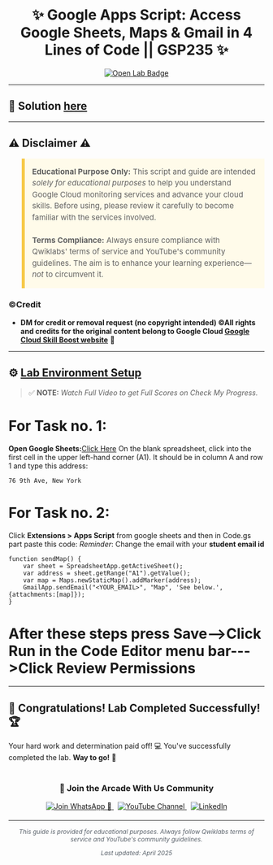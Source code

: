<h1 align="center">
✨ Google Apps Script: Access Google Sheets, Maps & Gmail in 4 Lines of Code || GSP235 ✨
</h1>

<div align="center">
  <a href="https://www.cloudskillsboost.google/course_templates/715/labs/461634" target="_blank" rel="noopener noreferrer">
    <img src="https://img.shields.io/badge/Open_Lab-Cloud_Skills_Boost-4285F4?style=for-the-badge&logo=google&logoColor=white&labelColor=34A853" alt="Open Lab Badge">
  </a>
</div>

---

## 🔑 Solution [here]()

---

## ⚠️ Disclaimer ⚠️

<blockquote style="background-color: #fffbea; border-left: 6px solid #f7c948; padding: 1em; font-size: 15px; line-height: 1.5;">
  <strong>Educational Purpose Only:</strong> This script and guide are intended <em>solely for educational purposes</em> to help you understand Google Cloud monitoring services and advance your cloud skills. Before using, please review it carefully to become familiar with the services involved.
  <br><br>
  <strong>Terms Compliance:</strong> Always ensure compliance with Qwiklabs' terms of service and YouTube's community guidelines. The aim is to enhance your learning experience—<em>not</em> to circumvent it.
</blockquote>

### ©Credit
- **DM for credit or removal request (no copyright intended) ©All rights and credits for the original content belong to Google Cloud [Google Cloud Skill Boost website](https://www.cloudskillsboost.google/)** 🙏

---
## ⚙️ <ins>Lab Environment Setup</ins>

> ✅ **NOTE:** *Watch Full Video to get Full Scores on Check My Progress.*

# For Task no. 1:
**Open Google Sheets:**[Click Here](http://sheets.google.com/create)
On the blank spreadsheet, click into the first cell in the upper left-hand corner (A1). It should be in column A and row 1 and type this address:
```
76 9th Ave, New York
```

# For Task no. 2:
Click **Extensions > Apps Script** from google sheets and then in Code.gs part paste this code:
_Reminder_: Change the email with your **student email id**
```
function sendMap() {
    var sheet = SpreadsheetApp.getActiveSheet();
    var address = sheet.getRange("A1").getValue();
    var map = Maps.newStaticMap().addMarker(address);
    GmailApp.sendEmail("<YOUR_EMAIL>", "Map", 'See below.', {attachments:[map]});
}
```
# After these steps press Save-->Click Run in the Code Editor menu bar--->Click Review Permissions
---
## 🎉 **Congratulations! Lab Completed Successfully!** 🏆  

Your hard work and determination paid off! 💻
You've successfully completed the lab. **Way to go!** 🚀


<div align="center" style="padding: 5px;">
  <h3>📱 Join the Arcade With Us Community</h3>
  
  <a href="https://chat.whatsapp.com/KN3NvYNTJvU5xMCVTORJtS">
    <img src="https://img.shields.io/badge/Join_WhatsApp-25D366?style=for-the-badge&logo=whatsapp&logoColor=white" alt="Join WhatsApp 👥">
  </a>
  &nbsp;
  <a href="https://youtube.com/@arcadewithus_we?si=yeEby5M3k40gdX4l">
    <img src="https://img.shields.io/badge/Subscribe-Arcade%20With%20Us-FF0000?style=for-the-badge&logo=youtube&logoColor=white" alt="YouTube Channel">
  </a>
  &nbsp;
  <a href="https://www.linkedin.com/in/tripti-gupta-a28a6832b/">
    <img src="https://img.shields.io/badge/LINKEDIN-Tripti%20Gupta-0077B5?style=for-the-badge&logo=linkedin&logoColor=white" alt="LinkedIn">
</a>


</div>

---

<div align="center">
  <p style="font-size: 12px; color: #586069;">
    <em>This guide is provided for educational purposes. Always follow Qwiklabs terms of service and YouTube's community guidelines.</em>
  </p>
  <p style="font-size: 12px; color: #586069;">
    <em>Last updated: April 2025</em>
  </p>
</div>
